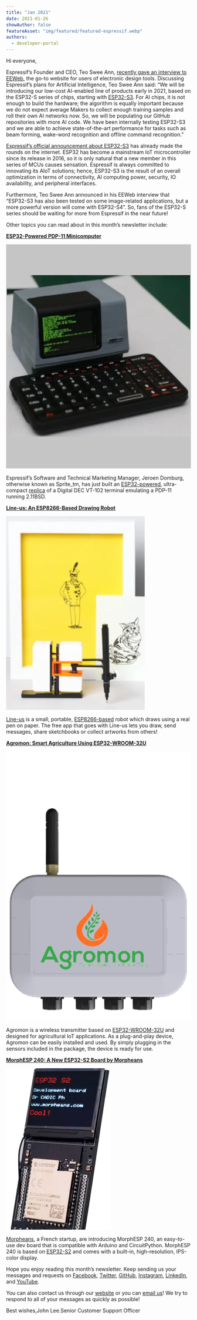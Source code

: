 ```yaml
---
title: "Jan 2021"
date: 2021-01-26
showAuthor: false
featureAsset: "img/featured/featured-espressif.webp"
authors:
  - developer-portal
---
```

Hi everyone,

Espressif’s Founder and CEO, Teo Swee Ann, [recently gave an interview to EEWeb](https://www.eeweb.com/esp32-solutions-enable-ai-for-iot-interview-with-espressif-systems-ceo/), the go-to website for users of electronic design tools. Discussing Espressif’s plans for Artificial Intelligence, Teo Swee Ann said: “We will be introducing our low-cost AI-enabled line of products early in 2021, based on the ESP32-S series of chips, starting with [ESP32-S3](https://www.espressif.com/en/products/socs/esp32-s3). For AI chips, it is not enough to build the hardware; the algorithm is equally important because we do not expect average Makers to collect enough training samples and roll their own AI networks now. So, we will be populating our GitHub repositories with more AI code. We have been internally testing ESP32-S3 and we are able to achieve state-of-the-art performance for tasks such as beam forming, wake-word recognition and offline command recognition.”

[Espressif’s official announcement about ESP32-S3](https://www.espressif.com/en/news/ESP32_S3) has already made the rounds on the internet. ESP32 has become a mainstream IoT microcontroller since its release in 2016, so it is only natural that a new member in this series of MCUs causes sensation. Espressif is always committed to innovating its AIoT solutions; hence, ESP32-S3 is the result of an overall optimization in terms of connectivity, AI computing power, security, IO availability, and peripheral interfaces.

Furthermore, Teo Swee Ann announced in his EEWeb interview that “ESP32-S3 has also been tested on some image-related applications, but a more powerful version will come with ESP32-S4”. So, fans of the ESP32-S series should be waiting for more from Espressif in the near future!

Other topics you can read about in this month’s newsletter include:

[__ESP32-Powered PDP-11 Minicomputer__ ](https://www.espressif.com/en/news/news/ESP32-Powered_PDP-11)

![](img/jan-1.webp)

Espressif’s Software and Technical Marketing Manager, Jeroen Domburg, otherwise known as Sprite_tm, has just built an [ESP32-powered](https://docs.espressif.com/projects/esp-idf/en/latest/esp32/hw-reference/esp32/get-started-wrover-kit.html), ultra-compact [replica](http://spritesmods.com/?art=minipdp11) of a Digital DEC VT-102 terminal emulating a PDP-11 running 2.11BSD.

[__Line-us: An ESP8266-Based Drawing Robot__ ](https://www.espressif.com/en/news/Line-us)

![](img/jan-2.webp)

[Line-us](http://www.line-us.com/) is a small, portable, [ESP8266-based](https://www.espressif.com/en/products/socs/esp8266) robot which draws using a real pen on paper. The free app that goes with Line-us lets you draw, send messages, share sketchbooks or collect artworks from others!

[__Agromon: Smart Agriculture Using ESP32-WROOM-32U__ ](https://www.espressif.com/en/news/Agromon)

![](img/jan-3.webp)

Agromon is a wireless transmitter based on [ESP32-WROOM-32U](https://www.espressif.com/sites/default/files/documentation/esp32-wroom-32d_esp32-wroom-32u_datasheet_en.pdf) and designed for agricultural IoT applications. As a plug-and-play device, Agromon can be easily installed and used. By simply plugging in the sensors included in the package, the device is ready for use.

[__MorphESP 240: A New ESP32-S2 Board by Morpheans__ ](https://www.espressif.com/en/news/MorphESP_240)

![](img/jan-4.webp)

[Morpheans](http://www.morpheans.com/), a French startup, are introducing MorphESP 240, an easy-to-use dev board that is compatible with Arduino and CircuitPython. MorphESP 240 is based on [ESP32-S2](https://www.espressif.com/en/products/socs/esp32-s2) and comes with a built-in, high-resolution, IPS-color display.

Hope you enjoy reading this month’s newsletter. Keep sending us your messages and requests on [Facebook](https://espressif.us15.list-manage.com/track/click?u=40830afd8eb6f70ab5e47b7a4&id=ea3d9a8d59&e=309e9b0452), [Twitter](https://espressif.us15.list-manage.com/track/click?u=40830afd8eb6f70ab5e47b7a4&id=6ea0dcc790&e=309e9b0452), [GitHub](https://espressif.us15.list-manage.com/track/click?u=40830afd8eb6f70ab5e47b7a4&id=0a95dfea49&e=309e9b0452), [Instagram](https://espressif.us15.list-manage.com/track/click?u=40830afd8eb6f70ab5e47b7a4&id=c8d96c4826&e=309e9b0452), [LinkedIn](https://espressif.us15.list-manage.com/track/click?u=40830afd8eb6f70ab5e47b7a4&id=e377c4048b&e=309e9b0452), and [YouTube](https://espressif.us15.list-manage.com/track/click?u=40830afd8eb6f70ab5e47b7a4&id=dc2c18b045&e=309e9b0452).

You can also contact us through our [website](https://espressif.us15.list-manage.com/track/click?u=40830afd8eb6f70ab5e47b7a4&id=f1dff01f8c&e=309e9b0452) or you can [email us](mailto://newsletter@espressif.com)! We try to respond to all of your messages as quickly as possible!

Best wishes,John Lee.Senior Customer Support Officer
